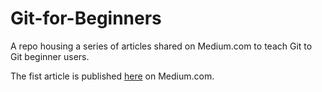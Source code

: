 # Git-for-Beginners
A repo housing a series of articles shared on Medium.com to teach Git to Git beginner users.

The fist article is published [here](https://omassoft123.medium.com/git-for-beginners-part-1-b00f6ba786c9) on Medium.com.
